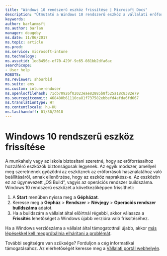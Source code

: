 ```yaml
---
title: "Windows 10 rendszerű eszköz frissítése | Microsoft Docs"
description: "Útmutató a Windows 10 rendszerű eszköz a vállalati erőforrások eléréséhez való frissítéséhez."
keywords: 
author: barlanmsft
ms.author: barlan
manager: dougeby
ms.date: 11/06/2017
ms.topic: article
ms.prod: 
ms.service: microsoft-intune
ms.technology: 
ms.assetid: 1ed8456c-ef70-429f-9c65-081bb2dfa6ac
searchScope:
- User help
ROBOTS: 
ms.reviewer: shburbid
ms.suite: ems
ms.custom: intune-enduser
ms.openlocfilehash: 71cb70926f02023eae82885b8f525a18c8382e79
ms.sourcegitcommit: 468480b61110ca81f737582ebbefd4efda6fd667
ms.translationtype: HT
ms.contentlocale: hu-HU
ms.lasthandoff: 01/30/2018
---
```

# <a name="update-your-windows-10-device"></a>Windows 10 rendszerű eszköz frissítése

A munkahely vagy az iskola biztosítani szeretné, hogy az erőforrásaihoz hozzáférő eszközök biztonságosak legyenek. Az egyik módszer, amellyel meg szeretnének győződni az eszköznek az erőforrások használatához való beállításáról, annak ellenőrzése, hogy az eszköz naprakész-e. Az eszközön ez az úgynevezett „OS Build”, vagyis az operációs rendszer buildszáma. Windows 10 rendszerű eszközét a következőképpen frissítheti:

1. A **Start** menüben nyissa meg a **Gépházat**.
2. Keresse meg a **Gépház** > **Rendszer** > **Névjegy** > **Operációs rendszer buildszáma** adatot.
3. Ha a buildszám a vállalat által előírtnál régebbi, akkor válassza a **Frissítés** lehetőséget a Windows újabb verzióra való frissítéséhez.

Ha a Windows verziószáma a vállalat által támogatottnál újabb, akkor [más lépésekkel kell megpróbálnia elhárítani a problémát](your-windows-version-isnt-yet-supported.md).

További segítségre van szüksége? Forduljon a cég informatikai támogatásához. Az elérhetőségét keresse meg a [Vállalati portál webhelyén](https://portal.manage.microsoft.com#HelpDeskDialog).
